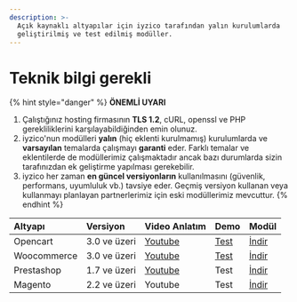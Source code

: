 ```yaml
---
description: >-
  Açık kaynaklı altyapılar için iyzico tarafından yalın kurulumlarda
  geliştirilmiş ve test edilmiş modüller.
---
```


# Teknik bilgi gerekli

{% hint style="danger" %}
**ÖNEMLİ UYARI**

1. Çalıştığınız hosting firmasının **TLS 1.2**, cURL, openssl ve PHP gerekliliklerini karşılayabildiğinden emin olunuz.
2. iyzico'nun modülleri **yalın** \(hiç eklenti kurulmamış\) kurulumlarda ve **varsayılan** temalarda çalışmayı **garanti** eder. Farklı temalar ve eklentilerde de modüllerimiz çalışmaktadır ancak bazı durumlarda sizin tarafınızdan ek geliştirme yapılması gerekebilir.
3. iyzico her zaman **en güncel versiyonların** kullanılmasını \(güvenlik, performans, uyumluluk vb.\) tavsiye eder. Geçmiş versiyon kullanan veya kullanmayı planlayan partnerlerimiz için eski modüllerimiz mevcuttur.
{% endhint %}

| Altyapı | Versiyon | Video Anlatım | Demo | Modül |
| :--- | :--- | :--- | :--- | :--- |
| Opencart | 3.0 ve üzeri | [Youtube](https://www.youtube.com/watch?v=b3P_SuLMg0c) | [Test](https://www.iyziodeme.com/test/opencart/3.0.2.0/upload/) | [İndir](https://github.com/iyzico/iyzipay-opencart/archive/3.x_1.2.zip) |
| Woocommerce | 3.0 ve üzeri | [Youtube](https://www.youtube.com/watch?v=_BjALWaLuZU) | [Test](https://www.iyziodeme.com/test/woocommerce/) | [İndir](https://downloads.wordpress.org/plugin/iyzico-woocommerce.1.1.0.zip) |
| Prestashop | 1.7 ve üzeri | [Youtube](https://www.youtube.com/watch?v=7pLjPOErh20) | Test | [İndir](https://github.com/iyzico/iyzipay-prestashop/archive/master.zip) |
| Magento | 2.2 ve üzeri | Youtube | Test | [İndir](https://codeload.github.com/iyzico/iyzipay-magento2/zip/master) |

